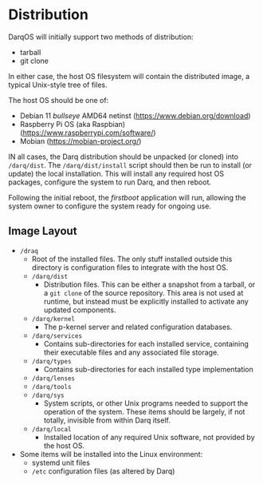 # Distribution

DarqOS will initially support two methods of distribution:
- tarball
- git clone

In either case, the host OS filesystem will contain the distributed image,
a typical Unix-style tree of files.

The host OS should be one of:
* Debian 11 _bullseye_ AMD64 netinst (https://www.debian.org/download)
* Raspberry Pi OS (aka Raspbian) (https://www.raspberrypi.com/software/)
* Mobian (https://mobian-project.org/)

IN all cases, the Darq distribution should be unpacked (or cloned)
into `/darq/dist`.  The `/darq/dist/install` script should then be
run to install (or update) the local installation.  This will install
any required host OS packages, configure the system to run Darq, and
then reboot.  

Following the initial reboot, the _firstboot_ application will run,
allowing the system owner to configure the system ready for ongoing
use.

## Image Layout

* `/draq`
  * Root of the installed files.  The only stuff installed outside
    this directory is configuration files to integrate with the host
    OS.
  * `/darq/dist`
    * Distribution files.  This can be either a snapshot from a 
      tarball, or a `git clone` of the source repository.  This area 
      is not used at runtime, but instead must be explicitly
      installed to activate any updated components.
  * `/darq/kernel`
    * The p-kernel server and related configuration databases.
  * `/darq/services`
    * Contains sub-directories for each installed service, containing
      their executable files and any associated file storage.
  * `/darq/types`
    * Contains sub-directories for each installed type implementation
  * `/darq/lenses`
  * `/darq/tools`
  * `/darq/sys`
    * System scripts, or other Unix programs needed to support the
      operation of the system.  These items should be largely, if
      not totally, invisible from within Darq itself.
  * `/darq/local`
    * Installed location of any required Unix software, not 
      provided by the host OS.
* Some items will be installed into the Linux environment:
  * systemd unit files
  * `/etc` configuration files (as altered by Darq)
